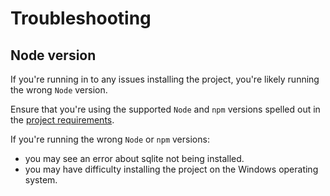 # Troubleshooting

## Node version
If you're running in to any issues installing the project, you're likely running the wrong `Node` version.

Ensure that you're using the supported `Node` and `npm` versions spelled out in the [project requirements](https://github.com/cns-iu/xmacroscope/blob/master/documentation/installation.md#requirements).

If you're running the wrong `Node` or `npm` versions:
 - you may see an error about sqlite not being installed.
 - you may have difficulty installing the project on the Windows operating system.
